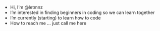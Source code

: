 - Hi, I’m @letmnz
- I’m interested in finding beginners in coding so we can learn together 
- I’m currently (starting) to learn how to code
- How to reach me ... just call me here 

<!---
letmnz/letmnz is a ✨ special ✨ repository because its `README.md` (this file) appears on your GitHub profile.
You can click the Preview link to take a look at your changes.
--->
